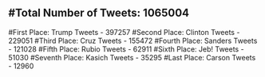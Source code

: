 #Total Number of Tweets: 1065004 
---
#First Place: Trump Tweets - 397257
#Second Place: Clinton Tweets - 229051
#Third Place: Cruz Tweets - 155472
#Fourth Place: Sanders Tweets - 121028
#Fifth Place: Rubio Tweets - 62911
#Sixth Place: Jeb! Tweets - 51030
#Seventh Place: Kasich Tweets - 35295
#Last Place: Carson Tweets - 12960
